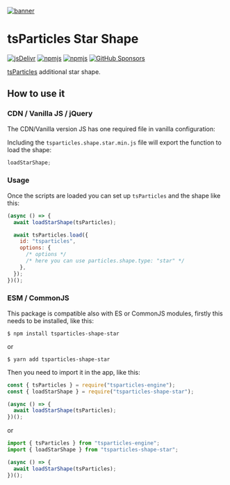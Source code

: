 [![banner](https://particles.js.org/images/banner2.png)](https://particles.js.org)

# tsParticles Star Shape

[![jsDelivr](https://data.jsdelivr.com/v1/package/npm/tsparticles-shape-star/badge)](https://www.jsdelivr.com/package/npm/tsparticles-shape-star)
[![npmjs](https://badge.fury.io/js/tsparticles-shape-star.svg)](https://www.npmjs.com/package/tsparticles-shape-star)
[![npmjs](https://img.shields.io/npm/dt/tsparticles-shape-star)](https://www.npmjs.com/package/tsparticles-shape-star) [![GitHub Sponsors](https://img.shields.io/github/sponsors/matteobruni)](https://github.com/sponsors/matteobruni)

[tsParticles](https://github.com/matteobruni/tsparticles) additional star shape.

## How to use it

### CDN / Vanilla JS / jQuery

The CDN/Vanilla version JS has one required file in vanilla configuration:

Including the `tsparticles.shape.star.min.js` file will export the function to load the shape:

```javascript
loadStarShape;
```

### Usage

Once the scripts are loaded you can set up `tsParticles` and the shape like this:

```javascript
(async () => {
  await loadStarShape(tsParticles);

  await tsParticles.load({
    id: "tsparticles",
    options: {
      /* options */
      /* here you can use particles.shape.type: "star" */
    },
  });
})();
```

### ESM / CommonJS

This package is compatible also with ES or CommonJS modules, firstly this needs to be installed, like this:

```shell
$ npm install tsparticles-shape-star
```

or

```shell
$ yarn add tsparticles-shape-star
```

Then you need to import it in the app, like this:

```javascript
const { tsParticles } = require("tsparticles-engine");
const { loadStarShape } = require("tsparticles-shape-star");

(async () => {
  await loadStarShape(tsParticles);
})();
```

or

```javascript
import { tsParticles } from "tsparticles-engine";
import { loadStarShape } from "tsparticles-shape-star";

(async () => {
  await loadStarShape(tsParticles);
})();
```
